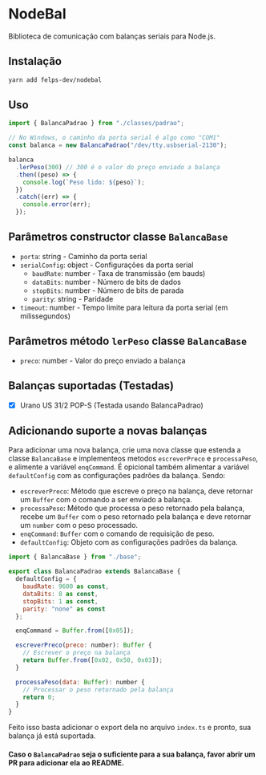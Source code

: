 # NodeBal

Biblioteca de comunicação com balanças seriais para Node.js.

## Instalação

```bash
yarn add felps-dev/nodebal
```

## Uso

```javascript
import { BalancaPadrao } from "./classes/padrao";

// No Windows, o caminho da porta serial é algo como "COM1"
const balanca = new BalancaPadrao("/dev/tty.usbserial-2130");

balanca
  .lerPeso(300) // 300 é o valor do preço enviado a balança
  .then((peso) => {
    console.log(`Peso lido: ${peso}`);
  })
  .catch((err) => {
    console.error(err);
  });
```

## Parâmetros constructor classe `BalancaBase`

- `porta`: string - Caminho da porta serial
- `serialConfig`: object - Configurações da porta serial
  - `baudRate`: number - Taxa de transmissão (em bauds)
  - `dataBits`: number - Número de bits de dados
  - `stopBits`: number - Número de bits de parada
  - `parity`: string - Paridade
- `timeout`: number - Tempo limite para leitura da porta serial (em milissegundos)

## Parâmetros método `lerPeso` classe `BalancaBase`

- `preco`: number - Valor do preço enviado a balança

## Balanças suportadas (Testadas)

- [x] Urano US 31/2 POP-S (Testada usando BalancaPadrao)

## Adicionando suporte a novas balanças

Para adicionar uma nova balança, crie uma nova classe que estenda a classe `BalancaBase`
e implementeos metodos `escreverPreco` e `processaPeso`, e alimente a variável `enqCommand`.
É opicional também alimentar a variável `defaultConfig` com as configurações padrões da balança.
Sendo:

- `escreverPreco`: Método que escreve o preço na balança, deve retornar um `Buffer` com o comando a ser enviado a balança.
- `processaPeso`: Método que processa o peso retornado pela balança, recebe um `Buffer` com o peso retornado pela balança e deve retornar um `number` com o peso processado.
- `enqCommand`: `Buffer` com o comando de requisição de peso.
- `defaultConfig`: Objeto com as configurações padrões da balança.

```javascript
import { BalancaBase } from "./base";

export class BalancaPadrao extends BalancaBase {
  defaultConfig = {
    baudRate: 9600 as const,
    dataBits: 8 as const,
    stopBits: 1 as const,
    parity: "none" as const
  };

  enqCommand = Buffer.from([0x05]);

  escreverPreco(preco: number): Buffer {
    // Escrever o preço na balança
    return Buffer.from([0x02, 0x50, 0x03]);
  }

  processaPeso(data: Buffer): number {
    // Processar o peso retornado pela balança
    return 0;
  }
}
```

Feito isso basta adicionar o export dela no arquivo `index.ts` e pronto, sua balança já está suportada.

#### Caso o `BalancaPadrao` seja o suficiente para a sua balança, favor abrir um PR para adicionar ela ao README.
